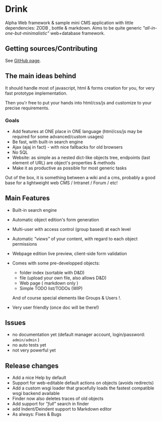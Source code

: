 # Drink

Alpha Web framework & sample mini CMS application with little
dependencies: ZODB , bottle & markdown. Aims to be quite generic
*"all-in-one-but-minimalistic"* web+database framework.

## Getting sources/Contributing

See [GitHub page][].

## The main ideas behind

It should handle most of javascript, html & forms creation for you, for
very fast prototype implementation.

Then you'r free to put your hands into html/css/js and customize to your
precise requirements.

### Goals

-   Add features at ONE place in ONE language (html/css/js may be
    required for some advanced/custom usages)
-   Be fast, with built-in search engine
-   Ajax (ajaj in fact) - with nice fallbacks for old browsers
-   No SQL
-   Website: as simple as a nested dict-like objects tree, endpoints
    (last element of URL) are object's properties & methods
-   Make it as productive as possible for most generic tasks

Out of the box, it is something between a wiki and a cms, probably a
good base for a lightweight web CMS / Intranet / Forum / etc!

## Main Features

-   Built-in search engine
-   Automatic object edition's form generation
-   Multi-user with access control (group based) at each level
-   Automatic *"views"* of your content, with regard to each object
    permissions
-   Webpage edition live preview, client-side form validation
-   Comes with some pre-developped objects:

    -   folder index (sortable with D&D)
    -   file (upload your own file, also allows D&D)
    -   Web page ( markdown only )
    -   Simple TODO list/TODOs (WIP)

    And of course special elements like Groups & Users !.

-   Very user friendly (once doc will be there!)

## Issues

-   no documentation yet (default manager account, login/password:
    `admin/admin` )
-   no auto tests yet
-   not very powerful yet

## Release changes

-   Add a nice Help by default
-   Support for web-editable default actions on objects (avoids redirects)
-   Add a custom wsgi loader that gracefully loads the fastest
    compatible wsgi backend available
-   Finder now also deletes traces of old objects
-   Add support for *"full"* search in finder
-   add Indent/Deindent support to Markdown editor
-   As always: Fixes & Bugs

  [GitHub page]: http://github.com/fdev31/drink

